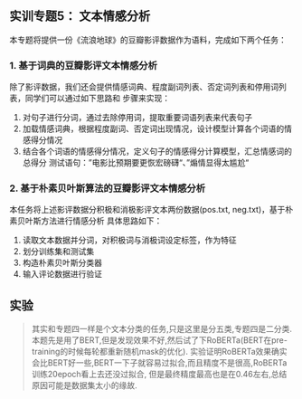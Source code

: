 ## 实训专题5： ⽂本情感分析
本专题将提供⼀份《流浪地球》的⾖瓣影评数据作为语料，完成如下两个任务：
### 1. 基于词典的⾖瓣影评⽂本情感分析

除了影评数据，我们还会提供情感词典、程度副词列表、否定词列表和停⽤词列表，同学们可以通过如下思路和
步骤来实现： 
1. 对句⼦进⾏分词，通过去除停⽤词，提取重要词语列表来代表句⼦
2. 加载情感词典，根据程度副词、否定词出现情况，设计模型计算各个词语的情感得分情况
3. 结合各个词语的情感得分情况，定义句⼦的情感得分计算模型，汇总情感词的总得分
 测试语句：”电影⽐预期要更恢宏磅礴“、”煽情显得太尴尬“
### 2. 基于朴素⻉叶斯算法的⾖瓣影评⽂本情感分析
本任务将上述影评数据分积极和消极影评⽂本两份数据(pos.txt, neg.txt)，基于朴素⻉叶斯⽅法进⾏情感分析
具体思路如下：
1. 读取⽂本数据并分词，对积极词与消极词设定标签，作为特征
2. 划分训练集和测试集
3. 构造朴素⻉叶斯分类器
4. 输⼊评论数据进⾏验证

## 实验
> 其实和专题四一样是个文本分类的任务,只是这里是分五类,专题四是二分类.
> 本题先是用了BERT,但是发现效果不好,然后试了下RoBERTa(BERT在pre-training的时候每轮都重新随机mask的优化).
> 实验证明RoBERTa效果确实会比BERT好一些,BERT一下子就容易过拟合,而且精度不是很高,RoBERTa训练20epoch看上去还没过拟合,
> 但是最终精度最高也是在0.46左右,总结原因可能是数据集太小的缘故.